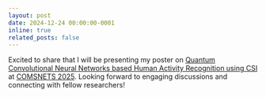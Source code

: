 ```yaml
---
layout: post
date: 2024-12-24 00:00:00-0001
inline: true
related_posts: false
---
```


Excited to share that I will be presenting my poster on [Quantum Convolutional Neural Networks based Human Activity Recognition using CSI]() at [COMSNETS 2025](https://www.comsnets.org/). Looking forward to engaging discussions and connecting with fellow researchers!